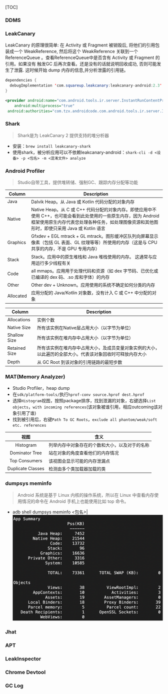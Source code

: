 [TOC]

### DDMS
### LeakCanary
LeakCanary 的原理很简单: 在 Activity 或 Fragment 被销毁后, 将他们的引用包装成一个 WeakReference, 然后将这个 WeakReference 关联到一个 ReferenceQueue 。查看ReferenceQueue中是否含有 Activity 或 Fragment 的引用。如果没有 触发GC 后再次查看。还是没有的话就说明回收成功, 否则可能发生了泄露. 这时候开始 dump 内存的信息,并分析泄露的引用链。

```java
dependencies {
  debugImplementation 'com.squareup.leakcanary:leakcanary-android:2.3'
}
```
```xml
<provider android:name="com.android.tools.ir.server.InstantRunContentProvider" 
    android:multiprocess="true" 
 android:authorities="com.tzx.androidcode.com.android.tools.ir.server.InstantRunContentProvider"/>
```

### Shark
> Shark是为 LeakCanary 2 提供支持的堆分析器

* 安装：`brew install leakcanary-shark`
* 使用shark，被分析应用可以不依赖leakcanary-android：`shark-cli -d <设备> -p <包名> -m <混淆文件> analyze`

### Android Profiler
> Studio自带工具，提供堆转储、强制GC、跟踪内存分配等功能

Column | Description
-- | --
Java | Dalvik Heap。从 Java 或 Kotlin 代码分配的对象内存
Native | Native Heap。从 C 或 C++ 代码分配的对象内存。即使应用中不使用 C++，也可能会看到此处使用的一些原生内存，因为 Android 框架使用原生内存代表您处理各种任务，如处理图像资源和其他图形时，即使只采用 Java 或 Kotlin 语言
Graphics | Gfxdev + EGL mtrack + GL mtrack。图形缓冲区队列向屏幕显示像素（包括 GL 表面、GL 纹理等等）所使用的内存（这是与 CPU 共享的内存，不是 GPU 专用内存）
Stack | Stack。应用中的原生堆栈和 Java 堆栈使用的内存。 这通常与应用运行多少线程有关
Code | all mmaps。应用用于处理代码和资源（如 dex 字节码、已优化或已编译的 dex 码、.so 库和字体）的内存
Other | Other dev + Unknown。应用使用的系统不确定如何分类的内存
Allocated | 应用分配的 Java/Kotlin 对象数，没有计入 C 或 C++ 中分配的对象

Column | Description
--- | ---
Allocations | 实例个数 
Native Size | 所有该实例在Native层占用大小（以字节为单位） 
Shallow Size | 所有该实例在堆内存中占用大小（以字节为单位） 
Retained Size | 所有该实例在堆内存中占用大小，及成员变量对象实例的大小，以此遍历的全部大小。代表该对象回收时可释放内存大小 
Depth | 从 GC Root 到该对象的引用链路的最短步数

### MAT(Memory Analyzer)
* Studio Profiler，heap dump
* 在`sdk/platform-tools/`执行`hprof-conv source.hprof dest.hprof`
* 选择`Histogram`视图，按照package排序，找到泄漏的对象，右键选择`List objects`，`with incoming references`(该对象被谁引用，相应outcoming该对象引用了谁)
* 找到被引用后，右键`Path To GC Roots`，`exclude all phantom/weak/soft etc. references`


视图 | 含义
:--: | ---
Histogram | 列举内存中对象存在的个数和大小，以及对于的名称
Dominator Tree | 站在对象的角度查看他们的内存情况
Top Consumers | 该视图会显示可能的内存泄漏点
Duplicate Classes | 检测由多个类加载器加载的类

### dumpsys meminfo
> Android 系统是基于 Linux 内核的操作系统，所以在 Linux 中查看内存使用情况的命令在 Android 手机上也能使用比如 top 命令。

* adb shell dumpsys meminfo <包名>|<pid>
![](dumpsys.png)

### Jhat
### APT
### LeakInspector
### Chrome Devtool
### GC Log